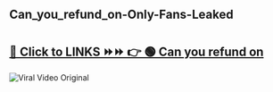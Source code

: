 
 ## Can_you_refund_on-Only-Fans-Leaked

# <h2><a href="https://clipsfans.com/Can_you_refund_on&ref=git">🔗 Click to LINKS ⏩⏩ 👉 🟢 Can you refund on </a></h2>

<a href="https://clipsfans.com/Can_you_refund_on&ref=git" rel="nofollow" data-target="animated-image.originalLink"><img src="https://i.ibb.co.com/xMMVF88/686577567.gif" alt="Viral Video Original" style="max-width: 100%; display: inline-block;" data-target="animated-image.originalImage"></a>
